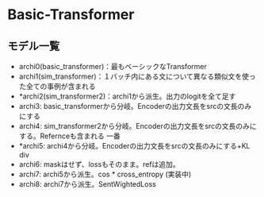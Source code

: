 # Basic-Transformer

## モデル一覧
- archi0(basic_transformer)：最もベーシックなTransformer
- archi1(sim_transformer)：１バッチ内にある文について異なる類似文を使った全ての事例が含まれる
- *archi2(sim_transformer2)：archi1から派生。出力のlogitを全て足す
- archi3: basic_transformerから分岐。Encoderの出力文長をsrcの文長のみにする
- archi4: sim_transformer2から分岐。Encoderの出力文長をsrcの文長のみにする。Refernceも含まれる 一番
- *archi5: archi4から分岐。Encoderの出力文長をsrcの文長のみにする+KL div
- archi6: maskはせず、lossもそのまま。refは追加。
- archi7: archi5から派生。cos * cross_entropy (実装中)
- archi8: archi7から派生。SentWightedLoss